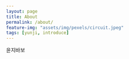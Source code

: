 ```yaml
---
layout: page
title: About
permalink: /about/
feature-img: "assets/img/pexels/circuit.jpeg"
tags: [yunji, introduce]
---
```



윤지바보
